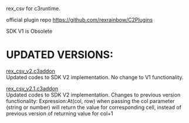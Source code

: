 rex_csv for c3runtime.

official plugin repo
https://github.com/rexrainbow/C2Plugins

SDK V1 is Obsolete

# UPDATED VERSIONS:

[rex_csv_v2.c3addon](https://github.com/etd-darren/construct-plugins/tree/master/ported_plugins/plugins/rex_csv/dist/rex_csv_v2.c3addon)  
Updated codes to SDK V2 implementation. No change to V1 functionality.

[rex_csv_v2.1.c3addon](https://github.com/etd-darren/construct-plugins/tree/master/ported_plugins/plugins/rex_csv/dist/rex_csv_v2.1.c3addon)  
Updated codes to SDK V2 implementation. Changes to previous version functionality:
Expression:At(col, row)
when passing the col parameter (string or number) will return the value for corresponding cell, instead of previous version of returning value for col+1